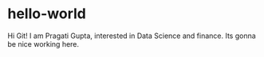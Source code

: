 # hello-world

Hi Git!
I am Pragati Gupta, interested in Data Science and finance.
Its gonna be nice working here.
